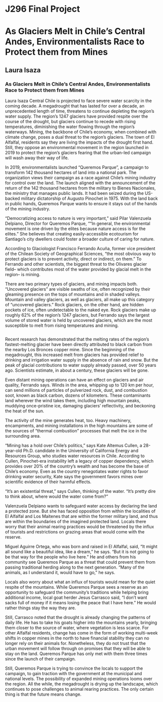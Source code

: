 # J296 Final Project
# As Glaciers Melt in Chile’s Central Andes, Environmentalists Race to Protect them from Mines
## Laura Isaza
### As Glaciers Melt in Chile’s Central Andes, Environmentalists Race to Protect them from Mines
Laura Isaza
Central Chile is projected to face severe water scarcity in the coming decade. A megadrought that has lasted for over a decade, an unprecedented length of time, threatens to continue depleting the region’s water supply. The region’s 1247 glaciers have provided respite over the course of the drought, but glaciers continue to recede with rising temperatures, diminishing the water flowing through the region’s waterways. Mining, the backbone of Chile’s economy, when combined with climate change, poses a dual threat to the region’s glaciers. The town of El Alfalfal, residents say they are living the impacts of the drought first hand.  Still, they oppose an environmental movement in the region launched in 2019 to protect the region’s glaciers fearing that the urban-led campaign will wash away their way of life. 

In 2019, environmentalists launched “Queremos Parque”, a campaign to transform 142 thousand hectares of land into a national park. The organization views their campaign as a race against Chile’s mining industry for control over the land. The launch aligned with the announcement of the return of the 142 thousand hectares from the military to Bienes Nacionales, the ministry that manages public lands. It had been seized during the US-backed military dictatorship of Augusto Pinochet in 1975. With the land back in public hands, Queremos Parque wants to ensure it stays out of the hands of the mining industry. 

“Democratizing access to nature is very important,” said Pilar Valenzuela Delpiano, Director for Queremos Parque, ““In general, the environmental movement is one driven by the elites because nature access is for the elites.” She believes that creating easily-accessible ecotourism for Santiago’s city dwellers could foster a broader culture of caring for nature. 

According to Glaciologist Francisco Ferrando Acuña, former vice president of the Chilean Society of Geographical Sciences, “the most obvious way to protect glaciers is to prevent activity, direct or indirect, on them.” To Ferrando and other scientists, the biggest threat to the Olivares glacier field– which contributes most of the water provided by glacial melt in the region– is mining.

There are two primary types of glaciers, and mining impacts both. “Uncovered glaciers” are visible swaths of ice, often recognized by their gleaming presence on the tops of mountains and in shaded valleys. Mountain and valley glaciers, as well as glaciers, all make up this category of “uncovered glaciers.” Rock glaciers, on the other hand, are hidden pockets of ice, often undetectable to the naked eye. Rock glaciers make up roughly 62% of the region’s 1247 glaciers, but Ferrando says the largest volume of stored water is held by uncovered glaciers, which are the most susceptible to melt from rising temperatures and mining. 


<div><!script type="text/javascript" defer src="https://datawrapper.dwcdn.net/eHFF3/embed.js?v=1" charset="utf-8"></script><noscript><img src="https://datawrapper.dwcdn.net/eHFF3/full.png" alt="" /></noscript></div>



Recent research has demonstrated that the melting rates of the region’s fastest-melting glacier have been directly attributed to black carbon from the nearby Los Bronces copper mine. Since the beginning of the megadrought, this increased melt from glaciers has provided relief to drinking and irrigation water supply in the absence of rain and snow. But the peak of glacial contributions to water supply already passed, over 50 years ago. Scientists estimate, in about a century, these glaciers will be gone. 

Even distant mining operations can have an effect on glaciers and air quality, Ferrando says. Winds in the area, whipping up to 120 km per hour, can send millions of particles of pulverized rock, dust, and combustion soot, known as black carbon, dozens of kilometers. These contaminants land wherever the wind takes them, including high mountain peaks, muddying once-pristine ice, damaging glaciers’ reflectivity, and beckoning the heat of the sun.  

The activity of the mine generates heat, too. Heavy machinery, encampments, and mining installations in the high mountains are some of the sources of “thermal combustion” processes that melt the ice in the surrounding area. 

“Mining has a hold over Chile’s politics,” says Kate Altemus Cullen, a 28-year-old Ph.D. candidate in the University of California Energy and Resources Group, who studies water resources in Chile. According to Cullen, Pinochet-era instability left a legacy of copper dependency, which provides over 20% of the country’s wealth and has become the base of Chile’s economy. Even as the country renegotiates water rights to favor drinking water security, Kate says the government favors mines over scientific evidence of their harmful effects.

“It’s an existential threat,” says Cullen, thinking of the water. “It’s pretty dire to think about, where would the water come from?” 


Valenzuela Delpiano wants to safeguard water access by declaring the land a protected zone. But she has faced opposition from within the localities of El Alfalfal and Los Maitenes that are within the former military land, and thus are within the boundaries of the imagined protected land. Locals there worry that their animal rearing practices would be threatened by the influx of tourists and restrictions on grazing areas that would come with the reserve. 

Miguel Aguirre Ortega, who was born and raised in El Alfalfal, said,  “It might all sound like a beautiful idea, like a dream,” he says. “But it is not going to be that way for the people who live here.” He and others from his community see Queremos Parque as a threat that could prevent them from passing traditional herding along to the next generation. “Many of the animals, as I understand it, would have to go,” he says.

Locals also worry about what an influx of tourists would mean for the quiet respite of the mountains. While Queremos Parque sees a reserve as an opportunity to safeguard the community’s traditions while helping bring additional income, local goat herder Jesus Carrasco said, “I don’t want sacks full of money if it means losing the peace that I have here.” He would rather things stay the way they are. 

Still, Carrasco noted that the drought is already changing the patterns of daily life. He has to take his goats higher into the mountains yearly, bringing them closer to the source of water, where vegetation is less scarce. For other Alfalfal residents, change has come in the form of working multi-week shifts in copper mines in the north to have financial stability they can no longer rely on their animals for. Nonetheless, they do not trust that the urban movement will follow through on promises that they will be able to stay on the land. Queremos Parque has only met with them three times since the launch of their campaign. 

Still, Queremos Parque is trying to convince the locals to support the campaign, to gain traction with the government at the municipal and national levels. The possibility of expanded mining operations looms over the region. All the while, the megadrought is drying up the landscape, which continues to pose challenges to animal rearing practices. The only certain thing is that the future means change. 

